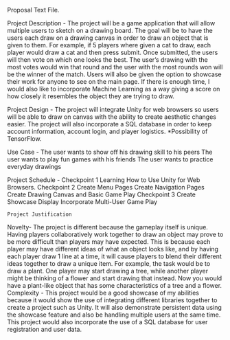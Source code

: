 Proposal Text File.

Project Description - The project will be a game application that will allow multiple users to sketch on a drawing board. The goal will be to have the users each draw on a drawing canvas in order to draw an object that is given to them. For example, if 5 players where given a cat to draw, each player would draw a cat and then press submit. Once submitted, the users will then vote on which one looks the best. The user’s drawing with the most votes would win that round and the user with the most rounds won will be the winner of the match. Users will also be given the option to showcase their work for anyone to see on the main page. If there is enough time, I would also like to incorporate Machine Learning as a way giving a score on how closely it resembles the object they are trying to draw. 

Project Design - 
The project will integrate Unity for web browsers so users will be able to draw on canvas with the ability to create aesthetic changes easier. The project will also incorporate a SQL database in order to keep account information, account login, and player logistics. *Possibility of TensorFlow.

Use Case - 
The user wants to show off his drawing skill to his peers
The user wants to play fun games with his friends
The user wants to practice everyday drawings   

Project Schedule -
Checkpoint 1
    Learning How to Use Unity for Web Browsers.
Checkpoint 2
    Create Menu Pages
    Create Navigation Pages
    Create Drawing Canvas and Basic Game Play
Checkpoint 3
    Create Showcase Display
    Incorporate Multi-User Game Play
    
    
    Project Justification

Novelty- The project is different because the gameplay itself is unique. Having players collaboratively work together to draw an object may prove to be more difficult than players may have expected. This is because each player may have different ideas of what an object looks like, and by having each player draw 1 line at a time, it will cause players to blend their different ideas together to draw a unique item. For example, the task would be to draw a plant. One player may start drawing a tree, while another player might be thinking of a flower and start drawing that instead. Now you would have a plant-like object that has some characteristics of a tree and a flower.
Complexity - This project would be a good showcase of my abilities because it would show the use of integrating different libraries together to create a project such as Unity. It will also demonstrate persistent data using the showcase feature and also be handling multiple users at the same time. This project would also incorporate the use of a SQL database for user registration and user data.
